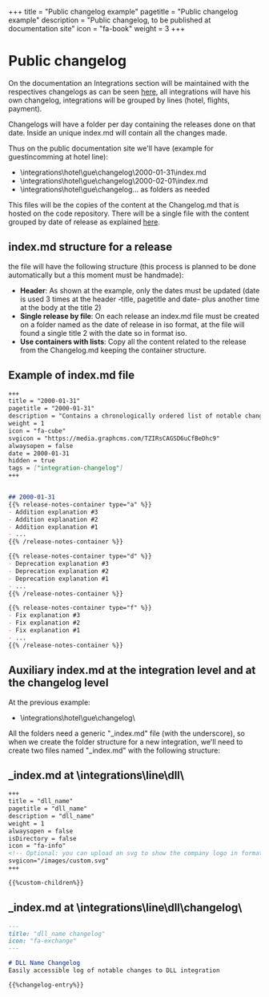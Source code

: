 +++
title = "Public changelog example"
pagetitle = "Public changelog example"
description = "Public changelog, to be published at documentation site"
icon = "fa-book"
weight = 3
+++

# Public changelog

On the documentation an Integrations section will be maintained with the respectives changelogs as can be seen [here](/integrations/), all integrations will have his own changelog, integrations will be grouped by lines (hotel, flights, payment).

Changelogs will have a folder per day containing the releases done on that date. Inside an unique index.md will contain all the changes made.

Thus on the public documentation site we'll have (example for guestincomming at hotel line):

* \integrations\hotel\gue\changelog\2000-01-31\index.md
* \integrations\hotel\gue\changelog\2000-02-01\index.md
* \integrations\hotel\gue\changelog\... as folders as needed

This files will be the copies of the content at the Changelog.md that is hosted on the code repository. There will be a single file with the content grouped by date of release as explained [here](/community/integration-changelog/).


## index.md structure for a release

the file will have the following structure (this process is planned to be done automatically but a this moment must be handmade):

- **Header**: As shown at the example, only the dates must be updated (date is used 3 times at the header -title, pagetitle and date- plus another time at the body at the title 2)
- **Single release by file**: On each release an index.md file must be created on a folder named as the date of release in iso format, at the file will found a single title 2 with the date so in format iso.
- **Use containers with lists**: Copy all the content related to the release from the Changelog.md keeping the container structure.

## Example of index.md file
 
```md
+++
title = "2000-01-31"
pagetitle = "2000-01-31"
description = "Contains a chronologically ordered list of notable changes at our website"
weight = 1
icon = "fa-cube"
svgicon = "https://media.graphcms.com/TZIRsCAGSD6uCfBeDhc9"
alwaysopen = false
date = 2000-01-31
hidden = true
tags = ["integration-changelog"]
+++


## 2000-01-31
{{% release-notes-container type="a" %}}
- Addition explanation #3
- Addition explanation #2
- Addition explanation #1
- ...
{{% /release-notes-container %}}

{{% release-notes-container type="d" %}}
- Deprecation explanation #3
- Deprecation explanation #2
- Deprecation explanation #1
- ...
{{% /release-notes-container %}}

{{% release-notes-container type="f" %}}
- Fix explanation #3
- Fix explanation #2
- Fix explanation #1
- ...
{{% /release-notes-container %}}

```

## Auxiliary index.md at the integration level and at the changelog level

At the previous example:
- \integrations\hotel\gue\changelog\

All the folders need a generic "_index.md" file (with the underscore), so when we create the folder structure for a new integration, we'll need to create two files named "_index.md" with the following structure:


## _index.md at \integrations\line\dll\

```md
+++
title = "dll_name"
pagetitle = "dll_name"
description = "dll_name"
weight = 1
alwaysopen = false
isDirectory = false
icon = "fa-info"
<!-- Optional: you can upload an svg to show the company logo in format svg, you must upload it to the folder \integrations\line\dll\images\ an use the following configuration line: -->
svgicon="/images/custom.svg"
+++

{{%custom-children%}}

```

## _index.md at \integrations\line\dll\changelog\

```md
---
title: "dll_name changelog"
icon: "fa-exchange"
---

# DLL Name Changelog
Easily accessible log of notable changes to DLL integration

{{%changelog-entry%}}

```
